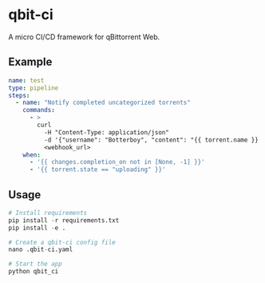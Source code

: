 # qbit-ci
A micro CI/CD framework for qBittorrent Web.

## Example
```yml
name: test
type: pipeline
steps:
  - name: "Notify completed uncategorized torrents"
    commands:
      - >
        curl
          -H "Content-Type: application/json"
          -d '{"username": "Botterboy", "content": "{{ torrent.name }} complete"}'
          <webhook_url>
    when:
      - '{{ changes.completion_on not in [None, -1] }}'
      - '{{ torrent.state == "uploading" }}'
```

## Usage
```py
# Install requirements
pip install -r requirements.txt
pip install -e .

# Create a qbit-ci config file
nano .qbit-ci.yaml

# Start the app
python qbit_ci
```
